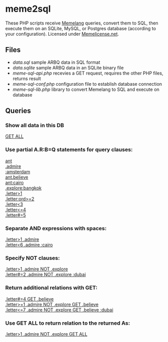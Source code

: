# meme2sql

These PHP scripts receive [Memelang](https://memelang.net/) queries, convert them to SQL, then execute them on an SQLite, MySQL, or Postgres database (according to your configuration). Licensed under [Memelicense.net](https://memelicense.net/).

## Files
* *data.sql* sample ARBQ data in SQL format
* *data.sqlite* sample ARBQ data in an SQLite binary file
* *meme-sql-api.php* recevies a GET request, requires the other PHP files, returns result
* *meme-sql-conf.php* configuration file to establish database connection
* *meme-sql-lib.php* library to convert Memelang to SQL and execute on database

## Queries

### Show all data in this DB
[GET ALL](http://demo.memelang.net/?q=GET%20ALL)

### Use partial A.R:B=Q statements for query clauses:
[ant](http://demo.memelang.net/?q=ant)  
[.admire](http://demo.memelang.net/?q=.admire)  
[:amsterdam](http://demo.memelang.net/?q=:amsterdam)  
[ant.believe](http://demo.memelang.net/?q=ant.believe)  
[ant:cairo](http://demo.memelang.net/?q=ant:cairo)  
[.explore:bangkok](http://demo.memelang.net/?q=.explore:bangkok)  
[.letter>1](http://demo.memelang.net/?q=.letter%3E1)  
[.letter:ord>=2](http://demo.memelang.net/?q=.letter:ord%3E=2)  
[.letter<3](http://demo.memelang.net/?q=.letter%3C3)  
[.letter<=4](http://demo.memelang.net/?q=.letter%3C=4)  
[.letter#=5](http://demo.memelang.net/?q=.letter%23=5)  

### Separate AND expressions with spaces:
[.letter>1 .admire](http://demo.memelang.net/?q=.letter%3E1%20.admire)  
[.letter<6 .admire :cairo](http://demo.memelang.net/?q=.letter%3C6%20.admire%20:cairo)  

### Specify NOT clauses:
[.letter>1 .admire NOT .explore](http://demo.memelang.net/?q=.letter%3E1%20.admire%20NOT%20.explore)  
[.letter#=2 .admire NOT .explore :dubai](http://demo.memelang.net/?q=.letter%23=2%20.admire%20NOT%20.explore%20:dubai)   

### Return additional relations with GET:
[.letter#=4 GET .believe](http://demo.memelang.net/?q=.letter%23=4%20GET%20.believe)  
[.letter>=1 .admire NOT .explore GET .believe](http://demo.memelang.net/?q=.letter%3E=1%20.admire%20NOT%20.explore%20GET%20.believe)  
[.letter<=7 .admire NOT .explore GET .believe :dubai](http://demo.memelang.net/?q=.letter%3C=7%20.admire%20NOT%20.explore%20GET%20.believe%20:dubai)  

### Use GET ALL to return relation to the returned As:
[.letter>1 .admire NOT .explore GET ALL](http://demo.memelang.net/?q=.letter%3E1%20.admire%20NOT%20.explore%20GET%20ALL)  
